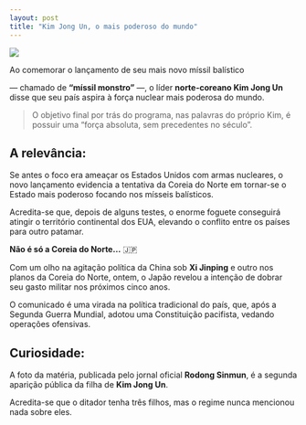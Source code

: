 ```yaml
---
layout: post
title: "Kim Jong Un, o mais poderoso do mundo"
---
```


![](https://i1.wp.com/i3.cmail19.com/ei/t/DD/E83/BCA/150831/csfinal/16696447166384c1ac1a886_1669644716_3x2_rt-990000079e04513c.jpg?resize=600,337)

Ao comemorar o lançamento de seu mais novo míssil balístico

 — chamado de  **“míssil monstro”**
 —, o líder **norte-coreano Kim Jong Un** disse que seu país aspira à força nuclear mais poderosa do mundo.

> O objetivo final por trás do programa, nas palavras do próprio Kim, é possuir uma “força absoluta, sem precedentes no século”.

## A relevância:

Se antes o foco era ameaçar os Estados Unidos com armas nucleares, o novo lançamento evidencia a tentativa da Coreia do Norte em tornar-se o Estado mais poderoso focando nos mísseis balísticos.

Acredita-se que, depois de alguns testes, o enorme foguete conseguirá atingir o território continental dos EUA, elevando o conflito entre os países para outro patamar.

**Não é só a Coreia do Norte…** 🇯🇵

Com um olho na agitação política da China sob **Xi Jinping** e outro nos planos da Coreia do Norte, ontem, o Japão revelou a intenção de dobrar seu gasto militar nos próximos cinco anos.

O comunicado é uma virada na política tradicional do país, que, após a Segunda Guerra Mundial, adotou uma Constituição pacifista, vedando operações ofensivas.

## Curiosidade: 
A foto da matéria, publicada pelo jornal oficial **Rodong Sinmun**, é a segunda aparição pública da filha de **Kim Jong Un**. 

Acredita-se que o ditador tenha três filhos, mas o regime nunca mencionou nada sobre eles.





